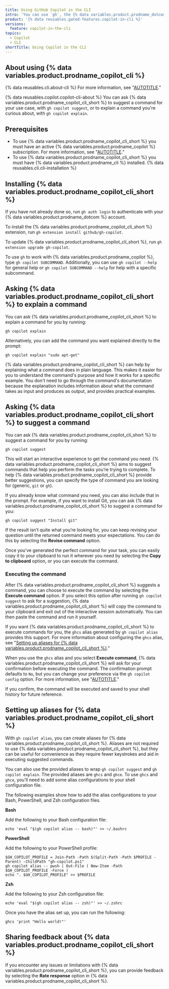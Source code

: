 ```yaml
---
title: Using GitHub Copilot in the CLI
intro: 'You can use `gh`, the {% data variables.product.prodname_dotcom %} command line interface, to work with {% data variables.product.prodname_copilot_cli %}.'
product: '{% data reusables.gated-features.copilot-in-cli %}'
versions:
  feature: copilot-in-the-cli
topics:
  - Copilot
  - CLI
shortTitle: Using Copilot in the CLI
---
```


## About using {% data variables.product.prodname_copilot_cli %}

{% data reusables.cli.about-cli %} For more information, see "[AUTOTITLE](/github-cli/github-cli/about-github-cli)."

{% data reusables.copilot.copilot-cli-about %} You can ask {% data variables.product.prodname_copilot_cli_short %} to suggest a command for your use case, with `gh copilot suggest`, or to explain a command you're curious about, with `gh copilot explain`.

## Prerequisites

- To use {% data variables.product.prodname_copilot_cli_short %} you must have an active {% data variables.product.prodname_copilot %} subscription. For more information, see "[AUTOTITLE](/billing/managing-billing-for-github-copilot/about-billing-for-github-copilot)."
- To use {% data variables.product.prodname_copilot_cli_short %} you must have {% data variables.product.prodname_cli %} installed. {% data reusables.cli.cli-installation %}

## Installing {% data variables.product.prodname_copilot_cli_short %}

If you have not already done so, run `gh auth login` to authenticate with your {% data variables.product.prodname_dotcom %} account.

To install the {% data variables.product.prodname_copilot_cli_short %} extension, run `gh extension install github/gh-copilot`.

To update {% data variables.product.prodname_copilot_cli_short %}, run `gh extension upgrade gh-copilot`.

To use `gh` to work with {% data variables.product.prodname_copilot %}, type `gh copilot SUBCOMMAND`. Additionally, you can use `gh copilot --help` for general help or `gh copilot SUBCOMMAND --help` for help with a specific subcommand.

## Asking {% data variables.product.prodname_copilot_cli_short %} to explain a command

You can ask {% data variables.product.prodname_copilot_cli_short %} to explain a command for you by running:

```shell
gh copilot explain
```

Alternatively, you can add the command you want explained directly to the prompt:

```shell
gh copilot explain "sudo apt-get"
```

{% data variables.product.prodname_copilot_cli_short %} can help by explaining what a command does in plain language. This makes it easier for you to understand the command's purpose and how it works for a specific example. You don't need to go through the command's documentation because the explanation includes information about what the command takes as input and produces as output, and provides practical examples.

## Asking {% data variables.product.prodname_copilot_cli_short %} to suggest a command

You can ask {% data variables.product.prodname_copilot_cli_short %} to suggest a command for you by running:

```shell
gh copilot suggest
```

This will start an interactive experience to get the command you need. {% data variables.product.prodname_copilot_cli_short %} aims to suggest commands that help you perform the tasks you’re trying to complete. To help {% data variables.product.prodname_copilot_cli_short %} provide better suggestions, you can specify the type of command you are looking for (generic, `git` or `gh`).

If you already know what command you need, you can also include that in the prompt. For example, if you want to install Git, you can ask {% data variables.product.prodname_copilot_cli_short %} to suggest a command for you:

```shell
gh copilot suggest "Install git"
```

If the result isn’t quite what you’re looking for, you can keep revising your question until the returned command meets your expectations. You can do this by selecting the **Revise command** option.

Once you’ve generated the perfect command for your task, you can easily copy it to your clipboard to run it wherever you need by selecting the **Copy to clipboard** option, or you can execute the command.

### Executing the command

After {% data variables.product.prodname_copilot_cli_short %} suggests a command, you can choose to execute the command by selecting the **Execute command** option. If you select this option after running `gh copilot suggest` to ask for a suggestion, {% data variables.product.prodname_copilot_cli_short %} will copy the command to your clipboard and exit out of the interactive session automatically. You can then paste the command and run it yourself.

If you want {% data variables.product.prodname_copilot_cli_short %} to execute commands for you, the `ghcs` alias generated by `gh copilot alias` provides this support. For more information about configuring the `ghcs` alias, see "[Setting up aliases for {% data variables.product.prodname_copilot_cli_short %}](#setting-up-aliases-for-copilot-in-the-cli)."

When you use the `ghcs` alias and you select **Execute command**, {% data variables.product.prodname_copilot_cli_short %} will ask for your confirmation before executing the command. The confirmation prompt defaults to `No`, but you can change your preference via the `gh copilot config` option. For more information, see "[AUTOTITLE](/copilot/github-copilot-in-the-cli/configuring-github-copilot-in-the-cli)."

If you confirm, the command will be executed and saved to your shell history for future reference.

## Setting up aliases for {% data variables.product.prodname_copilot_cli_short %}

With `gh copilot alias`, you can create aliases for {% data variables.product.prodname_copilot_cli_short %}. Aliases are not required to use {% data variables.product.prodname_copilot_cli_short %}, but they can be useful for convenience as they require fewer keystrokes and aid in executing suggested commands.

You can also use the provided aliases to wrap `gh copilot suggest` and `gh copilot explain`. The provided aliases are `ghcs` and `ghce`. To use `ghcs` and `ghce`, you'll need to add some alias configurations to your shell configuration file.

The following examples show how to add the alias configurations to your Bash, PowerShell, and Zsh configuration files.

**Bash**

Add the following to your Bash configuration file:

```shell
echo 'eval "$(gh copilot alias -- bash)"' >> ~/.bashrc
```

**PowerShell**

Add the following to your PowerShell profile:

```shell
$GH_COPILOT_PROFILE = Join-Path -Path $(Split-Path -Path $PROFILE -Parent) -ChildPath "gh-copilot.ps1"
gh copilot alias -- pwsh | Out-File ( New-Item -Path $GH_COPILOT_PROFILE -Force )
echo ". $GH_COPILOT_PROFILE" >> $PROFILE
```

**Zsh**

Add the following to your Zsh configuration file:

```shell
echo 'eval "$(gh copilot alias -- zsh)"' >> ~/.zshrc
```

Once you have the alias set up, you can run the following:

```shell
ghcs 'print "Hello world!"'
```

## Sharing feedback about {% data variables.product.prodname_copilot_cli_short %}

If you encounter any issues or limitations with {% data variables.product.prodname_copilot_cli_short %}, you can provide feedback by selecting the **Rate response** option in {% data variables.product.prodname_copilot_cli_short %}.
